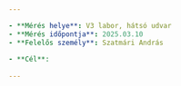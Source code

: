 ```yaml
---

- **Mérés helye**: V3 labor, hátsó udvar
- **Mérés időpontja**: 2025.03.10
- **Felelős személy**: Szatmári András
  
- **Cél**: 
  
---
```


